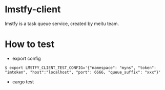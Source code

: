 # lmstfy-client

lmstfy is a task queue service, created by meitu team.

# How to test
* export config
```
$ export LMSTFY_CLIENT_TEST_CONFIG='{"namespace": "myns", "token": "imtoken", "host":"localhost", "port": 6666, "queue_suffix": "xxx"}'
```
* cargo test